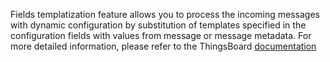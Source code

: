 Fields templatization feature allows you to process the incoming messages with dynamic configuration
by substitution of templates specified in the configuration fields with values from message or message metadata. 
For more detailed information, please refer to the ThingsBoard [documentation](https://thingsboard.io/docs/pe/user-guide/templatization/)

